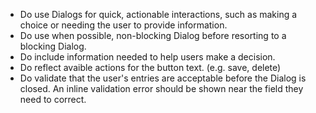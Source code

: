 - Do use Dialogs for quick, actionable interactions, such as making a choice or needing the user to provide information.
- Do use when possible, non-blocking Dialog before resorting to a blocking Dialog.
- Do include information needed to help users make a decision.
- Do reflect avaible actions for the button text. (e.g. save, delete)
- Do validate that the user's entries are acceptable before the Dialog is closed. An inline validation error should be shown near the field they need to correct.
